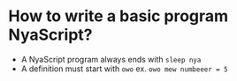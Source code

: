 # How to write a basic program NyaScript?

* A NyaScript program always ends with ``sleep nya``
* A definition must start with ``owo`` ex. ``owo mew numbeeer = 5``
